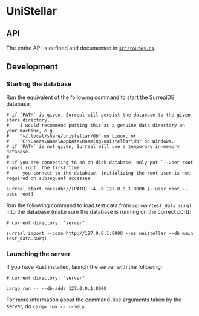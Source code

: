 # UniStellar

## API

The entire API is defined and documented in [`src/routes.rs`](src/routes.rs).

## Development

### Starting the database

Run the equivalent of the following command to start the SurrealDB database:

```shell
# if `PATH` is given, Surreal will persist the database to the given store directory.
#    i would recommend putting this as a genuine data directory on your machine, e.g.
#    "~/.local/share/unistellar/db" on Linux, or
#    "C:\Users\Name\AppData\Roaming\unistellar\db" on Windows.
# if `PATH` is not given, Surreal will use a temporary in-memory database.
#
# if you are connecting to an on-disk database, only put `--user root --pass root` the first time
#     you connect to the database. initializing the root user is not required on subsequent accesses

surreal start rocksdb://[PATH] -A -b 127.0.0.1:8000 [--user root --pass root]
```

Run the following command to load test data from `server/test_data.surql` into the database (make sure the database is running on the correct port):

```shell
# current directory: "server"

surreal import --conn http://127.0.0.1:8000 --ns unistellar --db main test_data.surql
```

### Launching the server

If you have Rust installed, launch the server with the following:

```shell
# current directory: "server"

cargo run -- --db-addr 127.0.0.1:8000
```

For more information about the command-line arguments taken by the server, do `cargo run -- --help`.
